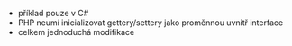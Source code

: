 * příklad pouze v C#
* PHP neumí inicializovat gettery/settery jako proměnnou uvnitř interface
* celkem jednoduchá modifikace